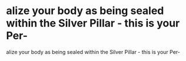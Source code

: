 # alize your body as being sealed within the Silver Pillar - this is your Per-

alize your body as being sealed within the Silver Pillar - this is your Per-
